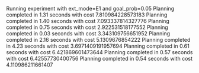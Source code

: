 Running experiment with ext_mode=E1 and goal_prob=0.05
Planning completed in 1.31 seconds with cost 7.810984228573183
Planning completed in 1.40 seconds with cost 7.093337814327776
Planning completed in 0.75 seconds with cost 2.922531518177552
Planning completed in 0.03 seconds with cost 3.343109756651952
Planning completed in 2.16 seconds with cost 5.1309676854222
Planning completed in 4.23 seconds with cost 3.6971409191957694
Planning completed in 0.61 seconds with cost 6.421869601473644
Planning completed in 0.57 seconds with cost 6.42557730400756
Planning completed in 0.54 seconds with cost 4.110986211661407
